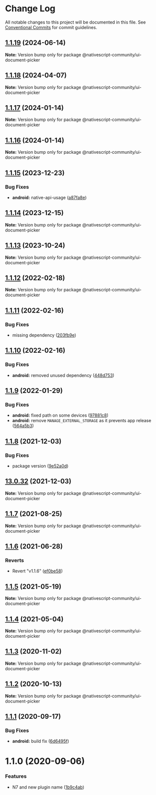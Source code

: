 # Change Log

All notable changes to this project will be documented in this file.
See [Conventional Commits](https://conventionalcommits.org) for commit guidelines.

## [1.1.19](https://github.com/nativescript-community/ui-document-picker/compare/v1.1.18...v1.1.19) (2024-06-14)

**Note:** Version bump only for package @nativescript-community/ui-document-picker

## [1.1.18](https://github.com/nativescript-community/ui-document-picker/compare/v1.1.17...v1.1.18) (2024-04-07)

**Note:** Version bump only for package @nativescript-community/ui-document-picker

## [1.1.17](https://github.com/nativescript-community/ui-document-picker/compare/v1.1.16...v1.1.17) (2024-01-14)

**Note:** Version bump only for package @nativescript-community/ui-document-picker

## [1.1.16](https://github.com/nativescript-community/ui-document-picker/compare/v1.1.15...v1.1.16) (2024-01-14)

**Note:** Version bump only for package @nativescript-community/ui-document-picker

## [1.1.15](https://github.com/nativescript-community/ui-document-picker/compare/v1.1.14...v1.1.15) (2023-12-23)

### Bug Fixes

* **android:** native-api-usage ([a87fa8e](https://github.com/nativescript-community/ui-document-picker/commit/a87fa8e71dafac822644eb69559ba5b9a9257fae))

## [1.1.14](https://github.com/nativescript-community/ui-document-picker/compare/v1.1.13...v1.1.14) (2023-12-15)

**Note:** Version bump only for package @nativescript-community/ui-document-picker

## [1.1.13](https://github.com/nativescript-community/ui-document-picker/compare/v1.1.12...v1.1.13) (2023-10-24)

**Note:** Version bump only for package @nativescript-community/ui-document-picker

## [1.1.12](https://github.com/nativescript-community/ui-document-picker/compare/v1.1.11...v1.1.12) (2022-02-18)

**Note:** Version bump only for package @nativescript-community/ui-document-picker

## [1.1.11](https://github.com/nativescript-community/ui-document-picker/compare/v1.1.10...v1.1.11) (2022-02-16)

### Bug Fixes

* missing dependency ([203fb9e](https://github.com/nativescript-community/ui-document-picker/commit/203fb9e46c7f6c526ff67c50ff8f60d842bd097e))

## [1.1.10](https://github.com/nativescript-community/ui-document-picker/compare/v1.1.9...v1.1.10) (2022-02-16)

### Bug Fixes

* **android:** removed unused dependency ([448d753](https://github.com/nativescript-community/ui-document-picker/commit/448d75379ce7c25d6faba64b2a4a320b4f5e058c))

## [1.1.9](https://github.com/nativescript-community/ui-document-picker/compare/v1.1.8...v1.1.9) (2022-01-29)

### Bug Fixes

* **android:** fixed path on some devices ([97881c8](https://github.com/nativescript-community/ui-document-picker/commit/97881c808dee5fb4f78339e2562482554dbe3bc4))
* **android:** remove `MANAGE_EXTERNAL_STORAGE` as it prevents app release ([564a5b3](https://github.com/nativescript-community/ui-document-picker/commit/564a5b3706c9bdd2ba9be963e77b7f03bd5f6eb4))

## [1.1.8](https://github.com/nativescript-community/ui-document-picker/compare/v13.0.32...v1.1.8) (2021-12-03)

### Bug Fixes

* package version ([9e52a0d](https://github.com/nativescript-community/ui-document-picker/commit/9e52a0ddec67b47a369efbf422731388681e2965))

## [13.0.32](https://github.com/nativescript-community/ui-document-picker/compare/v1.1.7...v13.0.32) (2021-12-03)

**Note:** Version bump only for package @nativescript-community/ui-document-picker

## [1.1.7](https://github.com/nativescript-community/ui-document-picker/compare/v1.1.6...v1.1.7) (2021-08-25)

**Note:** Version bump only for package @nativescript-community/ui-document-picker

## [1.1.6](https://github.com/nativescript-community/ui-document-picker/compare/v1.1.5...v1.1.6) (2021-06-28)

### Reverts

* Revert "v1.1.6" ([ef0be58](https://github.com/nativescript-community/ui-document-picker/commit/ef0be58589aa75a6be4a85b2837b6f968c341b08))

## [1.1.5](https://github.com/nativescript-community/ui-document-picker/compare/v1.1.4...v1.1.5) (2021-05-19)

**Note:** Version bump only for package @nativescript-community/ui-document-picker

## [1.1.4](https://github.com/nativescript-community/ui-document-picker/compare/v1.1.3...v1.1.4) (2021-05-04)

**Note:** Version bump only for package @nativescript-community/ui-document-picker

## [1.1.3](https://github.com/nativescript-community/ui-document-picker/compare/v1.1.2...v1.1.3) (2020-11-02)

**Note:** Version bump only for package @nativescript-community/ui-document-picker

## [1.1.2](https://github.com/nativescript-community/ui-document-picker/compare/v1.1.1...v1.1.2) (2020-10-13)

**Note:** Version bump only for package @nativescript-community/ui-document-picker

## [1.1.1](https://github.com/nativescript-community/ui-document-picker/compare/v1.1.0...v1.1.1) (2020-09-17)

### Bug Fixes

* **android:** build fix ([6d6495f](https://github.com/nativescript-community/ui-document-picker/commit/6d6495f8cbbd81f55773d74aae0fa0da0480dc21))

# 1.1.0 (2020-09-06)

### Features

* N7 and new plugin name ([1b9c4ab](https://github.com/nativescript-community/ui-document-picker/commit/1b9c4abf4eb1c64c8cee565f7a4ae08319718e3a))
